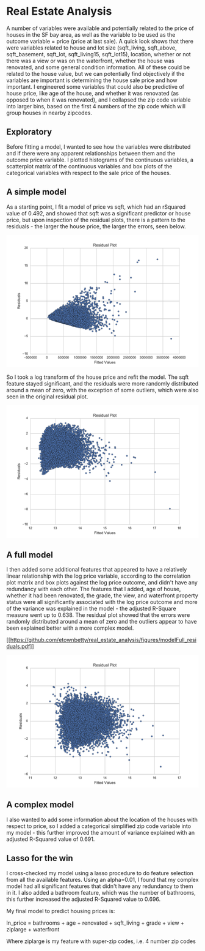 # Real Estate Analysis

A number of variables were available and potentially related to the price of houses in the SF bay area, as well as the variable to be used as the outcome variable = price (price at last sale).
A quick look shows that there were variables related to house and lot size (sqft_living, sqft_above, sqft_basement, sqft_lot, sqft_living15, sqft_lot15), location, whether or not there was a view or was on the waterfront, whether the house was renovated, and some general condition information. All of these could be related to the house value, but we can potentially find objectively if the variables are important is determining the house sale price and how important.
I engineered some variables that could also be predictive of house price, like age of the house, and whether it was renovated (as opposed to when it was renovated), and I collapsed the zip code variable into larger bins, based on the first 4 numbers of the zip code which will group houses in nearby zipcodes.

## Exploratory

Before fitting a model, I wanted to see how the variables were distributed and if there were any apparent relationships between them and the outcome price variable. I plotted histograms of the continuous variables, a scatterplot matrix of the continuous variables and box plots of the categorical variables with respect to the sale price of the houses.

## A simple model

As a starting point, I fit a model of price vs sqft, which had an rSquared value of 0.492, and showed that sqft was a significant predictor or house price, but upon inspection of the residual plots, there is a pattern to the residuals - the larger the house price, the larger the errors, seen below.
<center>
  <img src="./figures/modelPriceSimple_residuals.pdf" alt="Simple Model Residuals">
</center>

So I took a log transform of the house price and refit the model. The sqft feature stayed significant, and the residuals were more randomly distributed around a mean of zero, with the exception of some outliers, which were also seen in the original residual plot.
<center>
  <img src="./figures/modelSimple_residuals.pdf" alt="Simple Model Log-transformed Residuals">
</center>

## A full model

I then added some additional features that appeared to have a relatively linear relationship with the log price variable, according to the correlation plot matrix and box plots against the log price outcome, and didn't have any redundancy with each other. The features that I added, age of house, whether it had been renovated, the grade, the view, and waterfront property status were all significantly associated with the log price outcome and more of the variance was explained in the model - the adjusted R-Square measure went up to 0.638.
The residual plot showed that the errors were randomly distributed around a mean of zero and the outliers appear to have been explained better with a more complex model.

[[https://github.com/etownbetty/real_estate_analysis/figures/modelFull_residuals.pdf]]
<center>
  <img src="./figures/modelFull_residuals.pdf" alt="Full Model Log-transformed Residuals">
</center>

## A complex model

I also wanted to add some information about the location of the houses with respect to price, so I added a categorical simplified zip code variable into my model - this further improved the amount of variance explained with an adjusted R-Squared value of 0.691.

## Lasso for the win

I cross-checked my model using a lasso procedure to do feature selection from all the available features. Using an alpha=0.01, I found that my complex model had all significant features that didn't have any redundancy to them in it. I also added a bathroom feature, which was the number of bathrooms, this further increased the adjusted R-Squared value to 0.696.

My final model to predict housing prices is:

ln_price = bathrooms + age + renovated + sqft_living + grade + view + ziplarge + waterfront

Where ziplarge is my feature with super-zip codes, i.e. 4 number zip codes
